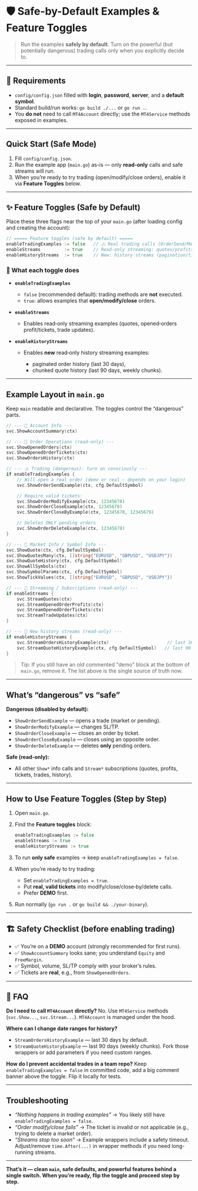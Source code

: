 # 🛡️ Safe-by-Default Examples & Feature Toggles

> Run the examples **safely by default**. Turn on the powerful (but potentially dangerous) trading calls only when you explicitly decide to.

---

## 🪪 Requirements

* `config/config.json` filled with **login**, **password**, **server**, and a **default symbol**.
* Standard build/run works: `go build ./...` or `go run .`.
* You **do not** need to call `MT4Account` directly; use the `MT4Service` methods exposed in examples.

---

## Quick Start (Safe Mode)

1. Fill `config/config.json`.
2. Run the example app (`main.go`) as-is — only **read-only** calls and safe streams will run.
3. When you’re ready to try trading (open/modify/close orders), enable it via **Feature Toggles** below.

---

## ✨ Feature Toggles (Safe by Default)

Place these three flags near the top of your `main.go` (after loading config and creating the account):

```go
// ===== Feature toggles (safe by default) =====
enableTradingExamples := false   // ⚠️ Real trading calls (OrderSend/Modify/Close...)
enableStreams         := true    // Read-only streaming: quotes/profits/tickets/trades
enableHistoryStreams  := true    // New: history streams (pagination/time-chunks)
```

### 🔧 What each toggle does

* **`enableTradingExamples`**

  * `false` (recommended default): trading methods are **not** executed.
  * `true`: allows examples that **open/modify/close** orders.
* **`enableStreams`**

  * Enables read‑only streaming examples (quotes, opened‑orders profit/tickets, trade updates).
* **`enableHistoryStreams`**

  * Enables **new** read‑only history streaming examples:

    * paginated order history (last 30 days),
    * chunked quote history (last 90 days, weekly chunks).

---

## Example Layout in `main.go`

Keep `main` readable and declarative. The toggles control the “dangerous” parts.

```go
// --- 📂 Account Info ---
svc.ShowAccountSummary(ctx)

// --- 📂 Order Operations (read-only) ---
svc.ShowOpenedOrders(ctx)
svc.ShowOpenedOrderTickets(ctx)
svc.ShowOrdersHistory(ctx)

// --- ⚠️ Trading (dangerous): turn on consciously ---
if enableTradingExamples {
    // Will open a real order (demo or real — depends on your login)
    svc.ShowOrderSendExample(ctx, cfg.DefaultSymbol)

    // Require valid tickets:
    svc.ShowOrderModifyExample(ctx, 12345678)
    svc.ShowOrderCloseExample(ctx, 12345678)
    svc.ShowOrderCloseByExample(ctx, 12345678, 12345679)

    // Deletes ONLY pending orders
    svc.ShowOrderDeleteExample(ctx, 12345678)
}

// --- 📂 Market Info / Symbol Info ---
svc.ShowQuote(ctx, cfg.DefaultSymbol)
svc.ShowQuotesMany(ctx, []string{"EURUSD", "GBPUSD", "USDJPY"})
svc.ShowQuoteHistory(ctx, cfg.DefaultSymbol)
svc.ShowAllSymbols(ctx)
svc.ShowSymbolParams(ctx, cfg.DefaultSymbol)
svc.ShowTickValues(ctx, []string{"EURUSD", "GBPUSD", "USDJPY"})

// --- 📂 Streaming / Subscriptions (read-only) ---
if enableStreams {
    svc.StreamQuotes(ctx)
    svc.StreamOpenedOrderProfits(ctx)
    svc.StreamOpenedOrderTickets(ctx)
    svc.StreamTradeUpdates(ctx)
}

// --- 🧾 New history streams (read-only) ---
if enableHistoryStreams {
    svc.StreamOrdersHistoryExample(ctx)                      // last 30 days, paginated
    svc.StreamQuoteHistoryExample(ctx, cfg.DefaultSymbol)   // last 90 days, chunked
}
```

> Tip: If you still have an old commented "demo" block at the bottom of `main.go`, remove it. The list above is the single source of truth now.

---

## What’s “dangerous” vs “safe”

**Dangerous (disabled by default):**

* `ShowOrderSendExample` — opens a trade (market or pending).
* `ShowOrderModifyExample` — changes SL/TP.
* `ShowOrderCloseExample` — closes an order by ticket.
* `ShowOrderCloseByExample` — closes using an opposite order.
* `ShowOrderDeleteExample` — deletes **only** pending orders.

**Safe (read‑only):**

* All other `Show*` info calls and `Stream*` subscriptions (quotes, profits, tickets, trades, history).

---

## How to Use Feature Toggles (Step by Step)

1. Open `main.go`.
2. Find the **Feature toggles** block:

   ```go
   enableTradingExamples := false
   enableStreams := true
   enableHistoryStreams := true
   ```
3. To run **only safe** examples → keep `enableTradingExamples = false`.
4. When you’re ready to try trading:

   * Set `enableTradingExamples = true`.
   * Put **real, valid tickets** into modify/close/close‑by/delete calls.
   * Prefer **DEMO** first.
5. Run normally (`go run .` or `go build && ./your-binary`).

---

## 🏗️ Safety Checklist (before enabling trading)

* ✅ You’re on a **DEMO** account (strongly recommended for first runs).
* ✅ `ShowAccountSummary` looks sane; you understand `Equity` and `FreeMargin`.
* ✅ Symbol, volume, SL/TP comply with your broker’s rules.
* ✅ Tickets are **real**, e.g., from `ShowOpenedOrders`.

---

## 🤖 FAQ

**Do I need to call `MT4Account` directly?**
No. Use `MT4Service` methods (`svc.Show...`, `svc.Stream...`). `MT4Account` is managed under the hood.

**Where can I change date ranges for history?**

* `StreamOrdersHistoryExample` — last 30 days by default.
* `StreamQuoteHistoryExample` — last 90 days (weekly chunks).
  Fork those wrappers or add parameters if you need custom ranges.

**How do I prevent accidental trades in a team repo?**
Keep `enableTradingExamples = false` in committed code, add a big comment banner above the toggle. Flip it locally for tests.

---

## Troubleshooting

* *“Nothing happens in trading examples”* → You likely still have `enableTradingExamples = false`.
* *“Order modify/close fails”* → The ticket is invalid or not applicable (e.g., trying to delete a market order).
* *“Streams stop too soon”* → Example wrappers include a safety timeout. Adjust/remove `time.After(...)` in wrapper methods if you need long-running streams.

---

**That’s it — clean `main`, safe defaults, and powerful features behind a single switch. When you’re ready, flip the toggle and proceed step by step.**
